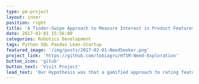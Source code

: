 ```yaml
---
type: pm-project
layout: inner
position: right
title: 'A Tinder-Swipe Approach to Measure Interest in Product Features'
date: 2017-02-01 15:56:00
categories: Robotics Development
tags: Python SQL Pandas Lean-Startup  
featured_image: '/img/posts/2017-02-01-NeedSeeker.png'
project_link: 'https://github.com/tobiagru/HTSM-Need-Exploration'
button_icon: 'gitub'
button_text: 'Visit Project'
lead_text: 'Our Hypothesis was that a gamified approach to rating features of products, similar to how the swipe on tinder works could be a viable market research platform. We implemented a prototype of a Facebook app with a user facing swipe interface and automated analytics for clients for a set of car features based on input from a sales person from a large German car manufacturer. Ran the prototype for a week based on a fixed marketing budget and reported the results back succesful feedback. Later pitched the product idea to a set of investors.'
---
```

